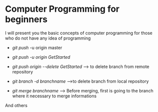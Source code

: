 <!--
author:   Your Name

email:    your@mail.org

version:  0.0.1

language: en

narrator: US English Female

comment:  Try to write a short comment about
          your course, multiline is also okay.

link:     https://cdn.jsdelivr.net/chartist.js/latest/chartist.min.css

script:   https://cdn.jsdelivr.net/chartist.js/latest/chartist.min.js

translation: Deutsch  translations/German.md

translation: Français translations/French.md
-->
# Computer Programming for beginners

I will present you the basic concepts of computer programming for those who do not have any idea of programming

+ _git push_ -u origin master

+ _git push -u origin GetStarted_

+ _git push origin --delete GetStarted_ --> to delete branch from remote repository

+ _git branch -d branchname_ -->to delete branch from local repository

+ _git merge branchname_ --> Before merging, first is going to the branch where it necessary to merge informations

And others
